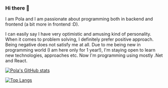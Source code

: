 ### Hi there 👋

I am Pola and I am passionate about programming both in backend and frontend (a bit more in frontend :D).

I can easily say I have very optimistic and amusing kind of personality. When it comes to problem solving, I definitely prefer positive approach. Being negative does not satisfy me at all. Due to me being new in programming world (I am here only for 1 year!), I'm staying open to learn new technologies, approaches etc. Now I'm programming using mostly .Net and React.

[![Pola's GitHub stats](https://github-readme-stats.vercel.app/api?username=PolaJedrecka&theme=synthwave)](https://github.com/PolaJedrecka/github-readme-stats)

[![Top Langs](https://github-readme-stats.vercel.app/api/top-langs/?PolaJedrecka&layout=compact)](https://github.com/PolaJedrecka/github-readme-stats)
<!--
**PolaJedrecka/PolaJedrecka** is a ✨ _special_ ✨ repository because its `README.md` (this file) appears on your GitHub profile.

Here are some ideas to get you started:

- 🔭 I’m currently working on ...
- 🌱 I’m currently learning ...
- 👯 I’m looking to collaborate on ...
- 🤔 I’m looking for help with ...
- 💬 Ask me about ...
- 📫 How to reach me: ...
- 😄 Pronouns: ...
- ⚡ Fun fact: ...
-->
